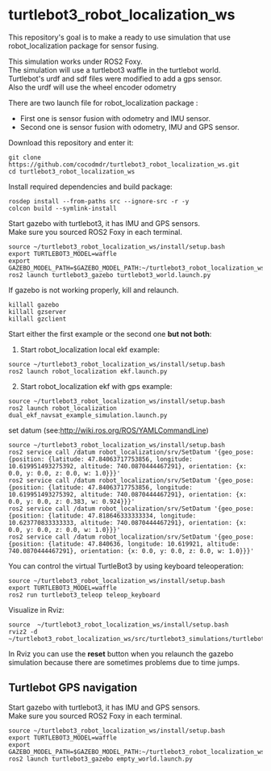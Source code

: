 # turtlebot3_robot_localization_ws

This repository's goal is to make a ready to use simulation that use robot_localization package for sensor fusing.

This simulation works under ROS2 Foxy.\
The simulation will use a turtlebot3 waffle in the turtlebot world.\
Turtlebot's urdf and sdf files were modified to add a gps sensor.\
Also the urdf will use the wheel encoder odometry

There are two launch file for robot_localization package :
- First one is sensor fusion with odometry and IMU sensor.
- Second one is  sensor fusion with odometry, IMU and GPS sensor.


Download this repository and enter it:
~~~
git clone https://github.com/cocodmdr/turtlebot3_robot_localization_ws.git
cd turtlebot3_robot_localization_ws
~~~

Install required dependencies and build package:
~~~
rosdep install --from-paths src --ignore-src -r -y
colcon build --symlink-install
~~~

Start gazebo with turtlebot3, it has IMU and GPS sensors.\
Make sure you sourced ROS2 Foxy in each terminal.
~~~
source ~/turtlebot3_robot_localization_ws/install/setup.bash
export TURTLEBOT3_MODEL=waffle
export GAZEBO_MODEL_PATH=$GAZEBO_MODEL_PATH:~/turtlebot3_robot_localization_ws/src/turtlebot3_simulations/turtlebot3_gazebo/models/
ros2 launch turtlebot3_gazebo turtlebot3_world.launch.py
~~~

If gazebo is not working properly, kill and relaunch.
~~~
killall gazebo 
killall gzserver
killall gzclient
~~~

Start either the first example or the second one **but not both**:

1. Start robot_localization local ekf example:
~~~
source ~/turtlebot3_robot_localization_ws/install/setup.bash
ros2 launch robot_localization ekf.launch.py
~~~

2. Start robot_localization ekf with gps example:
~~~
source ~/turtlebot3_robot_localization_ws/install/setup.bash
ros2 launch robot_localization dual_ekf_navsat_example_simulation.launch.py
~~~

set datum (see:http://wiki.ros.org/ROS/YAMLCommandLine)
~~~
source ~/turtlebot3_robot_localization_ws/install/setup.bash
ros2 service call /datum robot_localization/srv/SetDatum '{geo_pose: {position: {latitude: 47.84063717753856, longitude: 10.619951493275392, altitude: 740.0870444467291}, orientation: {x: 0.0, y: 0.0, z: 0.0, w: 1.0}}}'
ros2 service call /datum robot_localization/srv/SetDatum '{geo_pose: {position: {latitude: 47.84063717753856, longitude: 10.619951493275392, altitude: 740.0870444467291}, orientation: {x: 0.0, y: 0.0, z: 0.383, w: 0.924}}}'
ros2 service call /datum robot_localization/srv/SetDatum '{geo_pose: {position: {latitude: 47.818646333333334, longitude: 10.623770833333333, altitude: 740.0870444467291}, orientation: {x: 0.0, y: 0.0, z: 0.0, w: 1.0}}}'
ros2 service call /datum robot_localization/srv/SetDatum '{geo_pose: {position: {latitude: 47.840636, longitude: 10.619921, altitude: 740.0870444467291}, orientation: {x: 0.0, y: 0.0, z: 0.0, w: 1.0}}}'
~~~

You can control the virtual TurtleBot3 by using keyboard teleoperation:
~~~
source ~/turtlebot3_robot_localization_ws/install/setup.bash
export TURTLEBOT3_MODEL=waffle
ros2 run turtlebot3_teleop teleop_keyboard
~~~

Visualize in Rviz:
~~~
source  ~/turtlebot3_robot_localization_ws/install/setup.bash
rviz2 -d ~/turtlebot3_robot_localization_ws/src/turtlebot3_simulations/turtlebot3_gazebo/rviz/tb3_gazebo_robot_localization.rviz
~~~

In Rviz you can use the **reset** button when you relaunch the gazebo simulation because there are sometimes problems due to time jumps.

## Turtlebot GPS navigation 

Start gazebo with turtlebot3, it has IMU and GPS sensors.\
Make sure you sourced ROS2 Foxy in each terminal.
~~~
source ~/turtlebot3_robot_localization_ws/install/setup.bash
export TURTLEBOT3_MODEL=waffle
export GAZEBO_MODEL_PATH=$GAZEBO_MODEL_PATH:~/turtlebot3_robot_localization_ws/src/turtlebot3_simulations/turtlebot3_gazebo/models/
ros2 launch turtlebot3_gazebo empty_world.launch.py
~~~